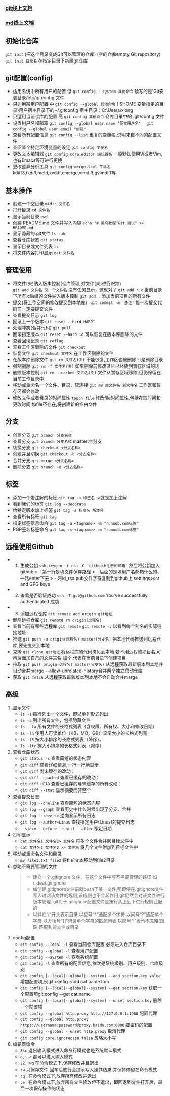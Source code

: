 ### [git线上文档](https://www.runoob.com/git/git-tutorial.html)
### [md线上文档](https://www.jianshu.com/p/191d1e21f7ed)
## 初始化仓库
   `git init`   (把这个目录变成Git可以管理的仓库) (空的仓库empty Git repository)
   `git init 目录名`   在指定目录下新建git仓库

## git配置(config)
   - 适用系统中所有用户的配置 低
      `git config --system 其他命令`   读写的是'Git安装目录/etc/gitconfig'文件
   - 只适用某用户配置 中
      `git config --global 其他命令`  ( $HOME 变量指定的目录)用户宿主目录下的~/.gitconfig 宿主目录：C:\Users\xiong
   - 只适用当前仓库的配置 高
      `git config 其他命令`   仓库目录中的 .git/config 文件
   - 设置用户名和邮箱
      `git config --global user.name "英文用户名"  `
      `git config --global user.email "邮箱"`
   - 查看所有配置信息       `git config --list` 重复的变量名,说明来自不同的配置文件
   - 查阅某个特定环境变量的设定 `git config 变量名`
   - 更改文本编辑器         `git config core.editor 编辑器名` 一般默认使用Vi或者Vim,也有Emacs等可进行更换
   - 更改差异分析工具       `git config merge.tool 工具名`  kdiff3,tkdiff,meld,xxdiff,emerge,vimdiff,gvimdiff等

## 基本操作
   - 创建一个空目录         `mkdir 文件名`
   - 打开目录               `cd 文件名`
   - 显示当前目录           `pwd`
   - 创建 README.md 文件并写入内容   `echo "# 菜鸟教程 Git 测试" >> README.md`
   - 显示隐藏的.git文件     `ls -ah`
   - 查看仓库状态           `git status`
   - 显示目录或文件列表     `ls`
   - 将文件内容打印显示     `cat 文件名`
## 管理使用
   - 将文件(夹)纳入版本控制(仓库管理,对文件(夹)进行跟踪)   
      `git add 文件名 又一个文件名`   没有任何显示，这就对了
      `git add *.c`        当前目录下所有.c后缀的文件纳入版本控制
      `git add .`          添加当前项目的所有文件
   - 提交(将工作空间的修改提交到本地库)   ` git commit -m '备注'`   每一次提交代码前一定要提交文件
   - 查看提交日志           `git log`
   - 回滚上一个版本         `git reset --hard HARD^`
   - 处理冲突(合并代码)     `git pull`
   - 回滚指定版本           `git reset --hard id`   可以恢复在版本库删除的文件
   - 查看回滚记录           `git reflog`
   - 查看工作区删除的文件   `git checkout`
   - 恢复文件              `git checkout 文件名`   在工作区删除的文件
   - 在版本库删除文件       `git rm 文件名(夹)`    不能恢复,工作区也被删除 -r是删除目录
   - 强制删除              `git rm -f 文件名(夹)`   如果删除前修改过且已经放到暂存区域的话
   - 删除版本控制          `git rm --cached 文件名(夹)`   文件从暂存区域移除,但仍保留在当前工作目录中
   - 移动或重命名一个文件、目录、软连接   `git mv 原文件名 新文件名`   工作区和暂存区都会修改
   - 修改文件或者目录的时间属性   `touch file`   修改file时间属性,包括存取时间和更改时间,如file不存在,将创建新的空白文件

## 分支
   - 创建分支              `git branch 分支名称`
   - 查看分支              `git branch 分支名称`   master:主分支
   - 切换分支              `git checkout <分支名称>`
   - 创建并且切换          `git checkout -b <分支名称>`
   - 合并分支              `git merge <分支名称>`
   - 删除分支              `git branch -d <分支名称>`

## 标签
   - 添加一个带注解的标签  `git tag -a 标签名`   -a就是加上注解
   - 看到我们的标签        `git log --decorate`
   - 给特定版本加上标签    `git tag -a 标签名 版本号`
   - 查看所有标签          `git tag`
   - 指定标签信息命令      `git tag -a <tagname> -m "runoob.com标签"`
   - PGP签名标签命令       `git tag -s <tagname> -m "runoob.com标签"`

## 远程使用Github
   - 1. 生成公钥           `ssh-keygen -t rsa -C 'github上注册的邮箱'` 然后将公钥加入github
    > - 第一行是填文件保存路径
	> - 后面的是填用户名邮箱什么的，一路enter下去
	> - 将id_rsa.pub文件字符复制到github上 settings>ssr and GPG keys
   - 2. 查看是否验证成功   `ssh -T git@github.com`   You've successfully authenticated 成功
   - 3. 添加远程仓库       `git remote add origin git地址`
   - 删除远程仓库          `git remote rm origin(远程名)`
   - 查看当前有哪些远程库  `git remote`   `git remote -v` 以看到每个别名的实际链接地址
   - 推送                 `git push -u origin(远程名) master(分支名)`   把本地代码推送到远程仓库,要先提交到本地
   - 克隆                 `git clone git地址`   将远程库的代码拷贝到本地   若不用远程的项目名,可再后面加自己的文件夹名   加个.代表在当前目录下创建项目
   - 拉取                  `git pull origin(远程名) master(分支名)`   从远程获取最新版本到本地并自动合并merge   --allow-unrelated-history合并两个独立启动仓库
   - 获取                  `git fetch`   从远程获取最新版本到本地不会自动合并merge

## 高级
   1. 显示文件
      - `ls -1`   每行列出一个文件，即以单列形式列出
      - `ls -a`   列出所有文件，包括隐藏文件
      - `ls  -la`  所有文件的长格式列表（含权限、所有权、大小和修改日期）
      - `ls -lh`  使用人可读单位（KB，MB，GB）显示大小的长格式列表
      - `ls -lS`  按大小排序的长格式列表（降序）。
      - `ls -ltr` 按大小排序的长格式列表（降序）
   2. 查看仓库状态
      - `git status -s`     查看简短的状态内容
      - `git diff`          查看详细信息,一行一行地显示
      - `git diff`          尚未缓存的改动：
      - `git diff --cached` 查看已缓存的改动： 
      - `git diff HEAD`     查看已缓存的与未缓存的所有改动：
      - `git diff --stat`   显示摘要而非整个 
   3. 查看提交日志
      - `git log --oneline`   查看简短的状态内容
      - `git log --graph`     查看历史中什么时候出现了分支、合并
      - `git log --reverse`   逆向显示所有日志
      - `git log --author=Linus`   查找指定用户(Linus)的提交日志
      - `--since --before --until --after`   指定日期
   4. 打印显示
      - `cat 文件名1 文件名2> 文件名`   将多个文件合并到目标文件中
      - `cat 文件名1 文件名2 >> 文件名`   将几个文件附加到目标文件中
   5. 移动或重命名文件和目录
      - `mv file1.txt file2`   将file1文本移动到file2目录
   5. 忽略不需要管理的文件  
      > - 建立一个.gitignore 文件，在这个文件中写不需要管理的路径 如 /.idea/.gitignore
      > - 如创建.gitignore文件前就push了某一文件,那即使在.gitignore文件写入过滤该文件的规则,该规则也不会起作用,git仍然会对该文件进行版本管理. git对于.gitignore配置文件是按行从上到下进行规则匹配的
      > - 以斜杠“/”开头表示目录 以星号“*”通配多个字符 以问号“?”通配单个字符 以方括号“[]”包含单个字符的匹配列表 以叹号“!”表示不忽略(跟踪)匹配到的文件或目录
   6. config配置
      - `git config --local -l`   查看当前仓库配置,必须进入仓库目录下
      - `git config --global -l`  查看用户配置
      - `git config --system -l`  查看系统配置
      - `git config -l`   查看所有的配置信息,依次是系统级别、用户级别、仓库级别
      - `git config [--local|--global|--system] --add section.key value`   增加配置项,例git config –add cat.name tom
      - `git config [--local|--global|--system] --get section.key`   获取一个配置项git config --get cat.name
      - `git config [--local|--global|--system] --unset section.key`   删除一个配置项
      - `git config --global http.proxy http://127.0.0.1:1080`   配置代理
      - `git config --global http.proxy https://username:password@proxy.baidu.com:8080`   要密码的配置
      - `git config --global --unset http.proxy`   取消代理
      - `git config core.ignorecase false`   忽略大小写
   7. 编辑器命令
      - `Esc`   退出输入模式进入命令行模式也是系统默认模式
      - `o,i,a`   都可以进入输入模式
      - `ZZ,:wq`   在命令模式下,保存修改并且退出
      - `:w`   只保存文件,回车后底行会提示写入操作结果,并保持停留在命令模式
      - `:q!`   在命令模式下,放弃所有修改并退出
      - `:e!`   在命令模式下,放弃所有文件修改但不退出，即回退到文件打开后，最后一次保存操作的状态
